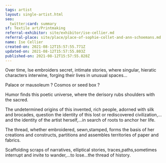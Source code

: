 ```yaml
---
tags: artist
layout: single-artist.html
seo:
  twitter:card: summary
sf: Textile art/Printmaking
referral-exhibitor: site/exhibitor/ise-cellier.md
referral-place: site/place/place-of-sophie-collet-and-ann-schoemans.md
name: Ise Cellier
created-on: 2021-08-12T15:57:55.771Z
updated-on: 2021-08-12T15:57:55.803Z
published-on: 2021-08-12T15:57:55.828Z
---
```

<!--StartFragment-->

Over time, Ise embroiders secret, intimate stories, where singular, hieratic characters interwine, forging their lives in unusual spaces…

Palace or mausoleum ? Cosmos or seed box ?

Humor finds this poetic universe, where the derisory rubs shoulders with the sacred.

The undetermined origins of this invented, rich people, adorned with silk and brocades, question the identity of this lost or rediscovered civilization,…and the identity of the artist herself,…in search of roots to anchor her life.

The thread, whether embroidered, sewn,stamped, forms the basis of her creations and constructs, partitions and assembles territories of paper and fabrics.

Scaffolding scraps of narratives, elliptical stories, traces,paths,sometimes interrupt and invite to wander,…to lose…the thread of history.



<!--EndFragment-->
